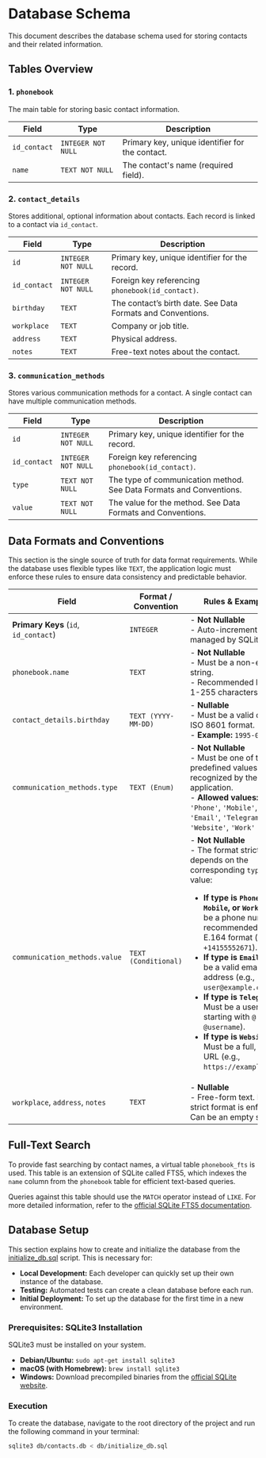 # Database Schema

This document describes the database schema used for storing contacts and their related information.

## Tables Overview

### 1. `phonebook`

The main table for storing basic contact information.

| Field | Type | Description |
|---|---|---|
| `id_contact` | `INTEGER NOT NULL` | Primary key, unique identifier for the contact. |
| `name` | `TEXT NOT NULL` | The contact's name (required field). |

### 2. `contact_details`

Stores additional, optional information about contacts. Each record is linked to a contact via `id_contact`.

| Field | Type | Description |
|---|---|---|
| `id` | `INTEGER NOT NULL` | Primary key, unique identifier for the record. |
| `id_contact` | `INTEGER NOT NULL` | Foreign key referencing `phonebook(id_contact)`. |
| `birthday` | `TEXT` | The contact’s birth date. See Data Formats and Conventions. |
| `workplace` | `TEXT` | Company or job title. |
| `address` | `TEXT` | Physical address. |
| `notes` | `TEXT` | Free-text notes about the contact. |

### 3. `communication_methods`

Stores various communication methods for a contact. A single contact can have multiple communication methods.

| Field | Type | Description |
|---|---|---|
| `id` | `INTEGER NOT NULL` | Primary key, unique identifier for the record. |
| `id_contact` | `INTEGER NOT NULL` | Foreign key referencing `phonebook(id_contact)`. |
| `type` | `TEXT NOT NULL` | The type of communication method. See Data Formats and Conventions. |
| `value` | `TEXT NOT NULL` | The value for the method. See Data Formats and Conventions. |

## Data Formats and Conventions

This section is the single source of truth for data format requirements. While the database uses flexible types like `TEXT`, the application logic must enforce these rules to ensure data consistency and predictable behavior.

| Field | Format / Convention | Rules & Examples |
|---|---|---|
| **Primary Keys** (`id`, `id_contact`) | `INTEGER` | - **Not Nullable**<br>- Auto-incrementing, managed by SQLite. |
| `phonebook.name` | `TEXT` | - **Not Nullable**<br>- Must be a non-empty string.<br>- Recommended length: 1-255 characters. |
| `contact_details.birthday` | `TEXT (YYYY-MM-DD)` | - **Nullable**<br>- Must be a valid date in ISO 8601 format.<br>- **Example:** `1995-08-23` |
| `communication_methods.type` | `TEXT (Enum)` | - **Not Nullable**<br>- Must be one of the predefined values recognized by the application.<br>- **Allowed values:** `'Phone'`, `'Mobile'`, `'Email'`, `'Telegram'`, `'Website'`, `'Work'` |
| `communication_methods.value` | `TEXT (Conditional)` | - **Not Nullable**<br>- The format strictly depends on the corresponding `type` value:<ul><li>**If type is `Phone`, `Mobile`, or `Work`:** Must be a phone number, recommended in E.164 format (e.g., `+14155552671`).</li><li>**If type is `Email`:** Must be a valid email address (e.g., `user@example.com`).</li><li>**If type is `Telegram`:** Must be a username starting with `@` (e.g., `@username`).</li><li>**If type is `Website`:** Must be a full, valid URL (e.g., `https://example.com`).</li></ul> |
| `workplace`, `address`, `notes` | `TEXT` | - **Nullable**<br>- Free-form text. No strict format is enforced. Can be an empty string. |

## Full-Text Search

To provide fast searching by contact names, a virtual table `phonebook_fts` is used. This table is an extension of SQLite called FTS5, which indexes the `name` column from the `phonebook` table for efficient text-based queries.

Queries against this table should use the `MATCH` operator instead of `LIKE`. For more detailed information, refer to the [official SQLite FTS5 documentation](https://www.sqlite.org/fts5.html).

## Database Setup

This section explains how to create and initialize the database from the [initialize_db.sql](../db/initialize_db.sql) script. This is necessary for:
-   **Local Development:** Each developer can quickly set up their own instance of the database.
-   **Testing:** Automated tests can create a clean database before each run.
-   **Initial Deployment:** To set up the database for the first time in a new environment.

### Prerequisites: SQLite3 Installation

SQLite3 must be installed on your system.

-   **Debian/Ubuntu:** `sudo apt-get install sqlite3`
-   **macOS (with Homebrew):** `brew install sqlite3`
-   **Windows:** Download precompiled binaries from the [official SQLite website](https://www.sqlite.org/download.html).

### Execution

To create the database, navigate to the root directory of the project and run the following command in your terminal:

```bash
sqlite3 db/contacts.db < db/initialize_db.sql
```
